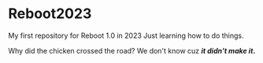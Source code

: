 # Reboot2023
My first repository for Reboot 1.0 in 2023
Just learning how to do things.


Why did the chicken crossed the road? We don't know cuz <em><strong>it didn't make it</stong></em>.
